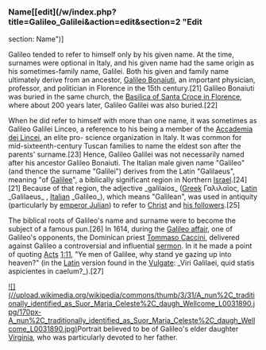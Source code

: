 ### Name[[edit](/w/index.php?title=Galileo\_Galilei&action=edit&section=2 "Edit
section: Name")]

Galileo tended to refer to himself only by his given name. At the time,
surnames were optional in Italy, and his given name had the same origin as his
sometimes-family name, Galilei. Both his given and family name ultimately
derive from an ancestor, [Galileo Bonaiuti](/wiki/Galileo\_Bonaiuti "Galileo
Bonaiuti"), an important physician, professor, and politician in Florence in
the 15th century.[21] Galileo Bonaiuti was buried in the same church, the
[Basilica of Santa Croce in Florence](/wiki/Basilica\_of\_Santa\_Croce,\_Florence
"Basilica of Santa Croce, Florence"), where about 200 years later, Galileo
Galilei was also buried.[22]

When he did refer to himself with more than one name, it was sometimes as
Galileo Galilei Linceo, a reference to his being a member of the [Accademia
dei Lincei](/wiki/Accademia\_dei\_Lincei "Accademia dei Lincei"), an elite pro-
science organization in Italy. It was common for mid-sixteenth-century Tuscan
families to name the eldest son after the parents' surname.[23] Hence, Galileo
Galilei was not necessarily named after his ancestor Galileo Bonaiuti. The
Italian male given name "Galileo" (and thence the surname "Galilei") derives
from the Latin "Galilaeus", meaning "of [Galilee](/wiki/Galilee "Galilee")", a
biblically significant region in Northern [Israel](/wiki/Israel
"Israel").[24][21] Because of that region, the adjective \_galilaios\_
([Greek](/wiki/Greek\_language "Greek language") Γαλιλαῖος, [Latin](/wiki/Latin
"Latin") \_Galilaeus\_ , [Italian](/wiki/Italian\_language "Italian language")
\_Galileo\_), which means "Galilean", was used in antiquity (particularly by
[emperor Julian](/wiki/Emperor\_Julian "Emperor Julian")) to refer to
[Christ](/wiki/Christ "Christ") and [his followers](/wiki/Christianity
"Christianity").[25]

The biblical roots of Galileo's name and surname were to become the subject of
a famous pun.[26] In 1614, during the [Galileo affair](/wiki/Galileo\_affair
"Galileo affair"), one of Galileo's opponents, the Dominican priest [Tommaso
Caccini](/wiki/Tommaso\_Caccini "Tommaso Caccini"), delivered against Galileo a
controversial and influential
[sermon](/wiki/Tommaso\_Caccini#Sermon\_at\_Santa\_Maria\_Novella "Tommaso
Caccini"). In it he made a point of quoting [Acts](/wiki/Acts\_of\_the\_Apostles
"Acts of the Apostles")
[1:11](https://en.wikisource.org/wiki/Bible\_\(King\_James\)/Acts#1:11 "s:Bible
\(King James\)/Acts"), "Ye men of Galilee, why stand ye gazing up into
heaven?" (in the [Latin](/wiki/Latin "Latin") version found in the
[Vulgate](/wiki/Vulgate "Vulgate"): \_Viri Galilaei, quid statis aspicientes in
caelum?\_).[27]

[![](//upload.wikimedia.org/wikipedia/commons/thumb/3/31/A\_nun%2C\_traditionally\_identified\_as\_Suor\_Maria\_Celeste%2C\_daugh\_Wellcome\_L0031890.jpg/170px-
A\_nun%2C\_traditionally\_identified\_as\_Suor\_Maria\_Celeste%2C\_daugh\_Wellcome\_L0031890.jpg)](/wiki/File:A\_nun,\_traditionally\_identified\_as\_Suor\_Maria\_Celeste,\_daugh\_Wellcome\_L0031890.jpg)Portrait
believed to be of Galileo's elder daughter [Virginia](/wiki/Maria\_Celeste
"Maria Celeste"), who was particularly devoted to her father.
